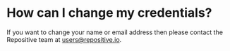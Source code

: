 # How can I change my credentials?

If you want to change your name or email address then please contact the Repositive team at [users@repositive.io](mailto:users@repositive.io). 
